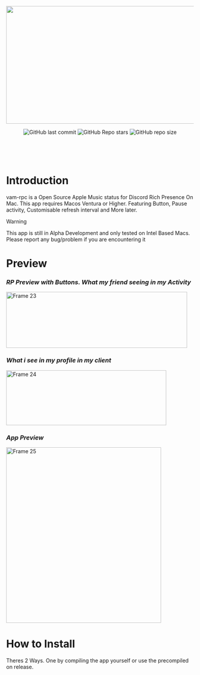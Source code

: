 <p align="center"><img width="1473" height="315" alt="Frame 26" src="https://github.com/user-attachments/assets/5ca3cea5-92a0-407c-8163-2454920b2857" />


<br>
</p>
<p align="center">
  <img alt="GitHub last commit" src="https://img.shields.io/github/last-commit/realidkroo/vam-rpc-discord-on-mac?display_timestamp=author&style=for-the-badge&logo=github&color=46adf2">
  <img alt="GitHub Repo stars" src="https://img.shields.io/github/stars/realidkroo/vam-rpc-discord-on-mac?style=for-the-badge&logo=star&color=46adf2">
  <img alt="GitHub repo size" src="https://img.shields.io/github/repo-size/realidkroo/vam-rpc-discord-on-mac?style=for-the-badge&color=%2346adf2">
</p>
<br>
<br>
<br>




# Introduction

vam-rpc is a Open Source Apple Music status for Discord Rich Presence On Mac. This app requires Macos Ventura or Higher. Featuring Button, Pause activity, Customisable refresh interval and More later.
> [!WARNING]  
> This app is still in Alpha Development and only tested on Intel Based Macs. Please report any bug/problem if you are encountering it

# Preview
### _RP Preview with Buttons. What my friend seeing in my Activity_
</p>
<img width="486" height="150" alt="Frame 23" src="https://github.com/user-attachments/assets/41eac37e-b30b-4de7-b09e-40cae4844664" />
</p>

### _What i see in my profile in my client_
</p>
<img width="430" height="147" alt="Frame 24" src="https://github.com/user-attachments/assets/142f8d8e-e1d3-40b2-bced-92173693f2c5" />
</p>

### _App Preview_
</p>
<img width="416" height="470" alt="Frame 25" src="https://github.com/user-attachments/assets/550e6d09-367d-4e70-bf20-614a5bc32fb6" />

# How to Install
Theres 2 Ways. One by compiling the app yourself or use the precompiled on release.
